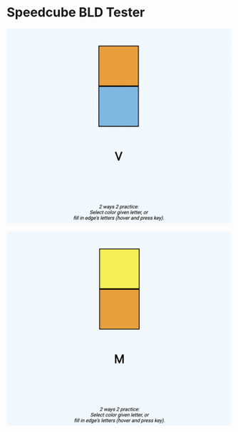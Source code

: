 # Speedcube BLD Tester

![test0](https://github.com/jaredible/speedcube-bld-tester/blob/master/.screenshots/test0.gif)

![test1](https://github.com/jaredible/speedcube-bld-tester/blob/master/.screenshots/test1.gif)
